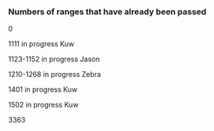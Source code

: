 ### Numbers of ranges that have already been passed
0


1111 in progress Kuw

1123-1152 in progress Jason

1210-1268 in progress Zebra

1401 in progress Kuw

1502 in progress Kuw

3363
